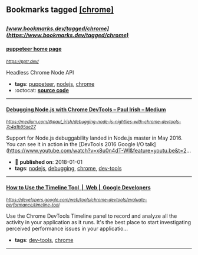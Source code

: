 ## Bookmarks tagged [[chrome]](https://www.bookmarks.dev/search?q=[chrome])

_<sup><sup>[www.bookmarks.dev/tagged/chrome](https://www.bookmarks.dev/tagged/chrome)</sup></sup>_
---
#### [puppeteer home page](https://pptr.dev/)
_<sup>https://pptr.dev/</sup>_

Headless Chrome Node API 
* **tags**: [puppeteer](../tagged/puppeteer.md), [nodejs](../tagged/nodejs.md), [chrome](../tagged/chrome.md)
* :octocat: **[source code](https://github.com/GoogleChrome/puppeteer)**
---
#### [Debugging Node.js with Chrome DevTools – Paul Irish – Medium](https://medium.com/@paul_irish/debugging-node-js-nightlies-with-chrome-devtools-7c4a1b95ae27)
_<sup>https://medium.com/@paul_irish/debugging-node-js-nightlies-with-chrome-devtools-7c4a1b95ae27</sup>_

Support for Node.js debuggability landed in Node.js master in May 2016. You can see it in action in the [DevTools 2016 Google I/O talk](https://www.youtube.com/watch?v=x8u0n4dT-WI&feature=youtu.be&t=2...
* :calendar: **published on**: 2018-01-01
* **tags**: [nodejs](../tagged/nodejs.md), [debugging](../tagged/debugging.md), [chrome](../tagged/chrome.md), [dev-tools](../tagged/dev-tools.md)
---
#### [How to Use the Timeline Tool  |  Web |  Google Developers](https://developers.google.com/web/tools/chrome-devtools/evaluate-performance/timeline-tool)
_<sup>https://developers.google.com/web/tools/chrome-devtools/evaluate-performance/timeline-tool</sup>_

Use the Chrome DevTools Timeline panel to record and analyze all the activity in your application as it runs. It's the best place to start investigating perceived performance issues in your applicatio...
* **tags**: [dev-tools](../tagged/dev-tools.md), [chrome](../tagged/chrome.md)
---
